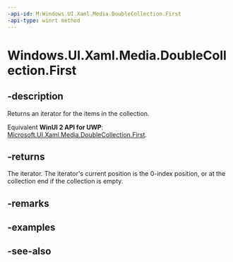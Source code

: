 ```yaml
---
-api-id: M:Windows.UI.Xaml.Media.DoubleCollection.First
-api-type: winrt method
---
```


<!-- Method syntax
public Windows.Foundation.Collections.IIterator<double> First()
-->

# Windows.UI.Xaml.Media.DoubleCollection.First

## -description
Returns an iterator for the items in the collection.

Equivalent **WinUI 2 API for UWP**: [Microsoft.UI.Xaml.Media.DoubleCollection.First](/windows/winui/api/microsoft.ui.xaml.media.doublecollection.first).

## -returns
The iterator. The iterator's current position is the 0-index position, or at the collection end if the collection is empty.

## -remarks

## -examples

## -see-also

